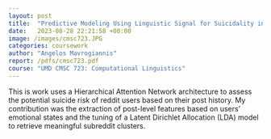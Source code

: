```yaml
---
layout: post
title:  "Predictive Modeling Using Linguistic Signal for Suicidality in Social Media"
date:   2023-08-28 22:21:58 +00:00
image: /images/cmsc723.JPG
categories: coursework
author: "Angelos Mavrogiannis"
report: /pdfs/cmsc723.pdf
course: "UMD CMSC 723: Computational Linguistics"
---
```


This is work uses a Hierarchical Attention Network architecture to assess the potential suicide risk of reddit users based on their post history. My contribution was the extraction of post-level features based on users’ emotional states and the tuning of a Latent Dirichlet Allocation (LDA) model to retrieve meaningful subreddit clusters.